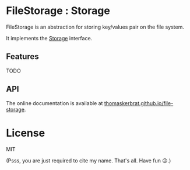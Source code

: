 
# FileStorage : Storage

FileStorage is an abstraction for storing key/values pair on the file system.

It implements the [Storage](https://html.spec.whatwg.org/multipage/webstorage.html#the-storage-interface) interface.

## Features

TODO

## API

The online documentation is available at [thomaskerbrat.github.io/file-storage](https://thomaskerbrat.github.io/file-storage/).

# License

MIT

(Psss, you are just required to cite my name. That's all. Have fun :wink:.)
